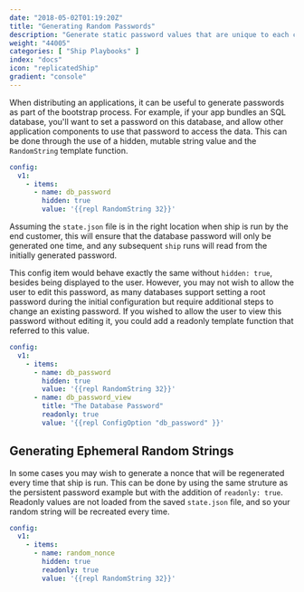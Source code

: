 ```yaml
---
date: "2018-05-02T01:19:20Z"
title: "Generating Random Passwords"
description: "Generate static password values that are unique to each customer's installation"
weight: "44005"
categories: [ "Ship Playbooks" ]
index: "docs"
icon: "replicatedShip"
gradient: "console"
---
```


When distributing an applications, it can be useful to generate passwords as part of the bootstrap process. For example, if your app bundles an SQL database, you'll want to set a password on this database, and allow other application components to use that password to access the data. This can be done through the use of a hidden, mutable string value and the `RandomString` template function.

```yaml
config:
  v1:
    - items:
      - name: db_password
        hidden: true
        value: '{{repl RandomString 32}}'
```

Assuming the `state.json` file is in the right location when ship is run by the end customer, this will ensure that the database password will only be generated one time, and any subsequent `ship` runs will read from the initially generated password.

This config item would behave exactly the same without `hidden: true`, besides being displayed to the user. However, you may not wish to allow the user to edit this password, as many databases support setting a root password during the initial configuration but require additional steps to change an existing password. If you wished to allow the user to view this password without editing it, you could add a readonly template function that referred to this value.

```yaml
config:
  v1:
    - items:
      - name: db_password
        hidden: true
        value: '{{repl RandomString 32}}'
      - name: db_password_view
        title: "The Database Password"
        readonly: true
        value: '{{repl ConfigOption "db_password" }}'
```

## Generating Ephemeral Random Strings

In some cases you may wish to generate a nonce that will be regenerated every time that ship is run. This can be done by using the same struture as the persistent password example but with the addition of `readonly: true`. Readonly values are not loaded from the saved `state.json` file, and so your random string will be recreated every time.

```yaml
config:
  v1:
    - items:
      - name: random_nonce
        hidden: true
        readonly: true
        value: '{{repl RandomString 32}}'
```
